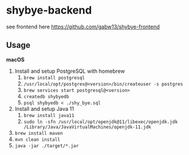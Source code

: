 # shybye-backend

see frontend here https://github.com/gabw13/shybye-frontend

## Usage

**macOS**

1. Install and setup PostgreSQL with homebrew
    1. `brew install postgresql`
    1. `/usr/local/opt/postgres@<version>/bin/createuser -s postgres`
    1. `brew services start postgresql@<version>`
    1. `createdb shybyedb`
    1. `psql shybyedb < ./shy_bye.sql`
1. Install and setup Java 11
    1. `brew install java11`
    1. `sudo ln -sfn /usr/local/opt/openjdk@11/libexec/openjdk.jdk /Library/Java/JavaVirtualMachines/openjdk-11.jdk`
1. `brew install maven`
1. `mvn clean install`
1. `java -jar ./target/*.jar`
